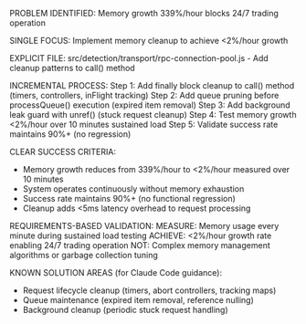 PROBLEM IDENTIFIED: Memory growth 339%/hour blocks 24/7 trading operation

SINGLE FOCUS: Implement memory cleanup to achieve <2%/hour growth

EXPLICIT FILE: src/detection/transport/rpc-connection-pool.js - Add cleanup patterns to call() method

INCREMENTAL PROCESS:
Step 1: Add finally block cleanup to call() method (timers, controllers, inFlight tracking)
Step 2: Add queue pruning before processQueue() execution (expired item removal)
Step 3: Add background leak guard with unref() (stuck request cleanup)
Step 4: Test memory growth <2%/hour over 10 minutes sustained load
Step 5: Validate success rate maintains 90%+ (no regression)

CLEAR SUCCESS CRITERIA:
- Memory growth reduces from 339%/hour to <2%/hour measured over 10 minutes
- System operates continuously without memory exhaustion
- Success rate maintains 90%+ (no functional regression)
- Cleanup adds <5ms latency overhead to request processing

REQUIREMENTS-BASED VALIDATION:
MEASURE: Memory usage every minute during sustained load testing
ACHIEVE: <2%/hour growth rate enabling 24/7 trading operation
NOT: Complex memory management algorithms or garbage collection tuning

KNOWN SOLUTION AREAS (for Claude Code guidance):
- Request lifecycle cleanup (timers, abort controllers, tracking maps)
- Queue maintenance (expired item removal, reference nulling)
- Background cleanup (periodic stuck request handling)